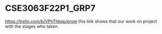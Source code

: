 # CSE3063F22P1_GRP7
https://trello.com/b/VPhThkep/proje this link shows that our work on project with the stages who taken.
